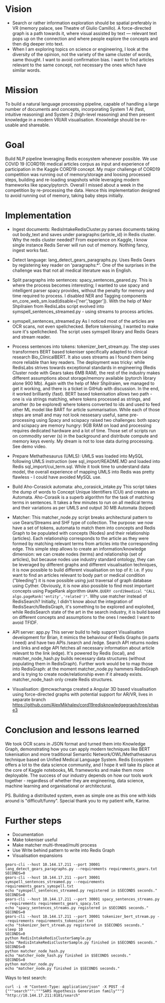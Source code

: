 # Vision 
* Search or rather information exploration should be spatial preferably in VR (memory palace, see Theatre of Giulio Camillo). A force-directed graph is a path towards it, where visual assisted by text — relevant text pops up on the connection and where people explore the concepts and then dig deeper into text.
* When I am exploring topics on science or engineering, I look at the diversity of the opinion, not the variety of the same cluster of words, same thought. I want to avoid confirmation bias. I want to find articles relevant to the same concept, not necessary the ones which have similar words.

# Mission 

To build a natural language processing pipeline, capable of handling a large number of documents and concepts, incorporating System 1 AI (fast, intuitive reasoning) and System 2 (high-level reasoning) and then present knowledge in a modern VR/AR visualisation. Knowledge should be re-usable and shareable. 

# Goal 
Build NLP pipeline leveraging Redis ecosystem whenever possible. We use COVID 19 (CORD19) medical articles corpus as input and experience of participation in the Kaggle CORD19 concept. My major challenge of CORD19 competition was running out of memory/storage and loosing processed steps, building and re-loading snapshots while leveraging modern frameworks like spacy/pytorch. Overall I missed about a week in the competition by re-processing the data. Hence this implementation designed to avoid running out of memory, taking baby steps initially.

# Implementation 

* Ingest documents: RedisIntakeRedisCluster.py parses documents taking out body_text and saves under paragraphs:{article_id} in Redis cluster. Why the redis cluster needed? From experience on Kaggle, I know single instance Redis Server will run out of memory. Nothing fancy, ingest works fast.

*  Detect language: lang_detect_gears_paragraphs.py. Uses Redis Gears by registering key reader on 'paragraphs:*'. One of the surprises in the challenge was that not all medical literature was in English. 

*  Split paragraphs into sentences: spacy_sentences_geared.py. This is where the process becomes interesting; I wanted to use spacy and intelligent parser spacy provides, without the penalty for memory and time required to process. I disabled NER and Tagging components en_core_web_sm.load(disable=['ner','tagger']). With the help of Meir Shpilraien from RedisLabs script evolved into symspell_sentences_streamed.py - using streams to process articles.

* symspell_sentences_streamed.py As I noticed most of the articles are OCR scans, not even spellchecked. Before tokenising, I wanted to make sure it's spellchecked. The script uses symspell library and Redis Gears and stream reader. 

* Process sentences into tokens: tokenizer_bert_stream.py. The step uses transformers BERT based tokeniser specifically adapted to clinical research Bio_ClinicalBERT. It also uses streams as I found them being more reliable than key readers. The deployment was tricky: while RedisLabs strives towards exceptional standards in engineering (Redis Cluster node with Gears takes 6MB RAM), the rest of the industry makes different assumptions about storage/memory available (pytorch library alone 900 Mb). Again with the help of Meir Shpilraien, we managed to get it working, and there is a ticket in GitHub with discussion. In the end, it worked brilliantly (fast). BERT based tokenisation allows two path - one is via strings matching, where tokens processed as strings, and another (to be explored) where tokens converted to ids and used to feed other ML model like BART for article summarisation. While each of those steps are small and may not look nessesary useful, same pre-processing using Spacy and scispacy raised two challenges: both spacy and scispacy are memory hungry: 9GB RAM on load and processing requires dedicated hardware and a lot of time. Those set of scripts run on commodity server (s) in the background and distribute compute and memory keys evenly. My dream is not to lose data during processing. See demo video. 

*  Prepare Methathesaurus (UMLS): UMLS was loaded into MySQL following UMLS instruction (see sql_import/README.MD and loaded into Redis sql_import/cui_term.sql. While it took time to understand data model, the overall experience of mapping UMLS into Redis was pretty flawless - I could have avoided MySQL use.   

* Build Aho-Corasick automata: aho_corasick_intake.py This script takes the dump of words to Concept Unique Identifiers (CUI) and creates an Automata. Aho-Corasik is a superb algorithm for the task of matching terms in sentences. It takes a few minutes to run on all medical terms and their variations as per UMLS and output 30 MB Automata (bziped) 

* Matcher: This matcher_node.py script breaks architectural pattern to use Gears/Streams and SHF type of collection. The purpose: we now have a set of tokens, automata to match them into concepts and Redis Graph to be populated with concepts (Nodes) and their relationship (articles).
Each relationship corresponds to the article as they were formed by matching relevant terms from articles into the corresponding edge. This simple step allows to create an information/knowledge dimension: we can create nodes (terms) and relationship (set of articles), but because nodes use industry standard ontology, they can be leveraged by different graphs and different visualisation techniques, it is now possible to build different visualisation on top of it: i.e. if you want to find an articles relevant to body part or medical condition ("bleeding") it is now possible using just traversal of graph database using Cyther. Obviously, it is now also possible to find most important concepts using PageRank algorithm `GRAPH.QUERY cord19medical "CALL algo.pageRank('entity','related')"`. Why use matcher instead of RedisSearch? Initially, I didn't know about the integration of RedisSearch/RedisGraph, it's something to be explored and exploited, while RedisSearch state of the art in the search industry, it is build based on different concepts and assumptions to the ones I needed: I want to avoid TFIDF. 

* API server: app.py This server build to help support Visualisation development for Brian, it mimics the behaviour of Redis Graphs (in parts I need) and have two APIs /search and /edge. Search API returns nodes and links and edge API fetches all necessary information about article relevant to the link (edge). It's powered by Redis (local), and matcher_node_hash.py builds necessary data structures (without populating them in RedisGraph). Further work would be to map those into RedisGraph: at the moment matcher_node.py hammers RedisGraph and is trying to create node/relationship even if it already exists. matcher_node_hash only create Redis structures. 
* Visualisation: @mcwachanga created a Angular 3D based visualisation using force-directed graphs with potential support for AR/VR, lives in separate branch https://github.com/AlexMikhalev/cord19redisknowledgegraph/tree/phase3

# Conclusion and lessons learned
We took OCR scans in JSON format and turned them into Knowledge Graph, demonstrating how you can apply modern techniques like BERT tokenisation and more traditional Semantic Network/OWL/Methathesaurus technique based on Unified Medical Language System. Redis Ecosystem offers a lot to the data science community, and I hope it will take its place at the core of Kaggle notebooks, ML frameworks and make them more deployable. The success of our industry depends on how our tools work together  - regardless of whether they are engineering, data science, machine learning and organisational or architectural.  

PS. Building a distributed system, even as simple one as this one with kids around is "difficult/funny". Special thank you to my patient wife, Karine.

# Further steps 
* Documentation 
* Make tokeniser useful 
* Make matcher multi-thread/multi process
* Use Write behind pattern to write into Redis Graph 
* Visualisation expansions

```
gears-cli --host 10.144.17.211 --port 30001 lang_detect_gears_paragraphs.py --requirements requirements_gears.txt
SECONDS=0
gears-cli --host 10.144.17.211 --port 30001 symspell_sentences_streamed.py --requirements requirements_gears_symspell.txt
echo "symspell_sentences_streamed.py registered in $SECONDS seconds."
SECONDS=0
gears-cli --host 10.144.17.211 --port 30001 spacy_sentences_streams.py --requirements requirements_gears_spacy.txt
echo "spacy_sentences_streams.py registered in $SECONDS seconds."
SECONDS=0
gears-cli --host 10.144.17.211 --port 30001 tokenizer_bert_stream.py --requirements requirements_tokenizer.txt 
echo "tokenizer_bert_stream.py registered in $SECONDS seconds."
sleep 10
SECONDS=0
python RedisIntakeRedisClusterSample.py 
echo "RedisIntakeRedisClusterSample.py finished in $SECONDS seconds."
SECONDS=0
python matcher_node_hash.py 
echo "matcher_node_hash.py finished in $SECONDS seconds."
SECONDS=0
python matcher_node.py 
echo "matcher_node.py finished in $SECONDS seconds."
```

Ways to test search:
```
curl -i -H "Content-Type: application/json" -X POST -d {"""search""":"""SARS Hypothesis Generation family"""} "http://10.144.17.211:8181/search"
```